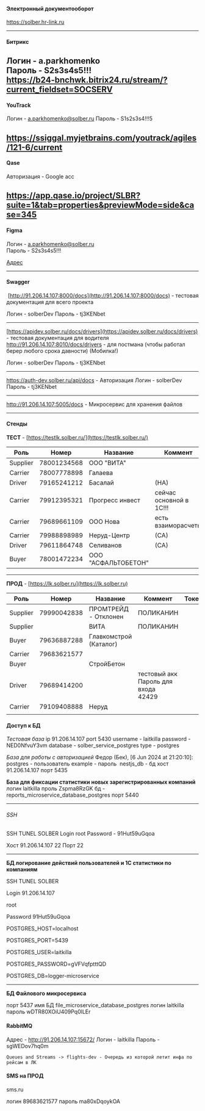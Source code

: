 
#### Электронный документооборот
https://solber.hr-link.ru

---
  
#### Битрикс

Логин - a.parkhomenko  
Пароль - S2s3s4s5!!!  
https://b24-bnchwk.bitrix24.ru/stream/?current_fieldset=SOCSERV
---
#### YouTrack  
Логин - a.parkhomenko@solber.ru
Пароль - S1s2s3s4!!!5  

https://ssiggal.myjetbrains.com/youtrack/agiles/121-6/current  
  ---
  
#### Qase  
Авторизация - Google acc  

https://app.qase.io/project/SLBR?suite=1&tab=properties&previewMode=side&case=345  
  ---
  
#### Figma  
Логин - a.parkhomenko@solber.ru  
Пароль - S2s3s4s5!!!  

[Адрес](https://u3302489.ct.sendgrid.net/ls/click?upn=u001.Y4GnNWhdnCDA1MWI-2FhIyfOSqzSOOn-2BuE-2BZrF9-2BcnUGiivhcOhY3M9uAFq63kbTUtR394Qn5A4XzkUEvl-2Byqtscy2g30Hr1CyWrksLsMNMdOcf8FHAtHpbTr6MfB89qfTZdF4ulA5YOEsSjmAkbGyfA-3D-3Db6KL_zUFj6FA3mCSC5RIQJs5VmjVsZ96LTubMzzwqJrr6ZiGdA2MXwOgA67T1WIgwUOE10ryqoQlOJ3rT1YH0fSBIaTZ3ncVROz99DGR52M1dFjsqBSb5CFtFIsRDTHFk2cj-2FJWVdPqjwT4ueKU3ihRnhlXn6-2BAoc7ZjNl-2B-2FdlVyX3ermLoao5-2FR7brA2xJOtK2r-2BeaJYYI4C3-2BFowh0xfkyKcXaBUzZeAjktfMrveSImM3NYY-2Bqc7LyWtzaxAhYilclL)

---

#### Swagger
  
 [http://91.206.14.107:8000/docs](http://91.206.14.107:8000/docs) - тестовая документация для всего проекта

Логин - solberDev
 Пароль - tj3KENbet

---
[https://apidev.solber.ru/docs/drivers](https://apidev.solber.ru/docs/drivers) - тестовая документация для водителя
http://91.206.14.107:8010/docs/drivers - для постмана (чтобы работал берер любого срока давности)
(Мобилка!)

Логин - solberDev
Пароль - tj3KENbet

---
https://auth-dev.solber.ru/api/docs - Авторизация
Логин - solberDev
Пароль - tj3KENbet

---

http://91.206.14.107:5005/docs - Микросервис для хранения файлов

---

#### Стенды

**ТЕСТ** -  [https://testlk.solber.ru/](https://testlk.solber.ru/)

| Роль     | Номер       | Название            | Коммент                 | Токен                                                                                                                                                                                               |
| -------- | ----------- | ------------------- | ----------------------- | --------------------------------------------------------------------------------------------------------------------------------------------------------------------------------------------------- |
| Supplier | 78001234568 | ООО "ВИТА"          |                         | eyJhbGciOiJIUzI1NiIsInR5cCI6IkpXVCJ9.eyJzb2xiZXJJZCI6MTE0MSwicGVybWlzc2lvbnMiOnsiTEsiOlsiU1VQUExJRVIiXX0sImlhdCI6MTcyNzM0MzkyMCwiZXhwIjoxNzI3MzQ0ODIwfQ.bVwH8OQDnrZV9zaLJrlaj_QeymwmRXK5M0ClHsbQH70 |
| Carrier  | 78007778898 | Галаева             |                         | eyJhbGciOiJIUzI1NiIsInR5cCI6IkpXVCJ9.eyJzb2xiZXJJZCI6MTEyNywicGVybWlzc2lvbnMiOnsiTEsiOlsiQ0FSUklFUiJdfSwiaWF0IjoxNzI3MzQzMjcxLCJleHAiOjE3MjczNDQxNzF9.r7QwVoFik-PCByUFLRi-Zz0JF4R_4KhppD3B1QYmz7c   |
| Driver   | 79165241212 | Басалай             | (НА)                    | eyJhbGciOiJIUzI1NiIsInR5cCI6IkpXVCJ9.eyJzb2xiZXJJZCI6MTEyOCwicGVybWlzc2lvbnMiOnsiTEsiOlsiRFJJVkVSIl19LCJpYXQiOjE3Mjc5NDY2NzQsImV4cCI6MTcyNzk0NzU3NH0.BWxTI-jLOi5f1kVXZmnFs3TV_grciNCE14ma560aiXM    |
| Carrier  | 79912395321 | Прогресс инвест     | сейчас основной в 1С!!! | eyJhbGciOiJIUzI1NiIsInR5cCI6IkpXVCJ9.eyJzb2xiZXJJZCI6ODMwLCJwZXJtaXNzaW9ucyI6eyJMSyI6WyJDQVJSSUVSIl19LCJpYXQiOjE3MjczNDQwMjAsImV4cCI6MTcyNzM0NDkyMH0.yDKADBAZRSp8vwtUwPiwE4Tn9GZJxFRfa71jpyIJzlY    |
| Carrier  | 79689661109 | ООО Нова            | есть взаиморасчеты      | eyJhbGciOiJIUzI1NiIsInR5cCI6IkpXVCJ9.eyJzb2xiZXJJZCI6MTgxNywicGVybWlzc2lvbnMiOnsiTEsiOlsiQ0FSUklFUiJdfSwiaWF0IjoxNzI3MzQ0MDg0LCJleHAiOjE3MjczNDQ5ODR9.5YAPutHxZmj27J_rAMYcyIKal4h8YbU1Ccn10JTRWi0   |
| Carrier  | 79988898989 | Неруд-Центр         | (СА)                    | eyJhbGciOiJIUzI1NiIsInR5cCI6IkpXVCJ9.eyJzb2xiZXJJZCI6OTkyLCJwZXJtaXNzaW9ucyI6eyJMSyI6WyJDQVJSSUVSIl19LCJpYXQiOjE3MjczNDQxMDUsImV4cCI6MTcyNzM0NTAwNX0.ZjTa8lPUnsvUoz7ujjDF9P5VKaepMeWL0OjTvOGqWdg    |
| Driver   | 79611864748 | Селиванов           | (СА)                    | eyJhbGciOiJIUzI1NiIsInR5cCI6IkpXVCJ9.eyJzb2xiZXJJZCI6MTE2NiwicGVybWlzc2lvbnMiOnsiTEsiOlsiRFJJVkVSIl19LCJpYXQiOjE3MjczNDQxMjEsImV4cCI6MTcyNzM0NTAyMX0.ewBTiQc0ZXMz-ZFoLJvA9kNvlrN7yBYIqcnIWwTb3Pw    |
| Buyer    | 78001472234 | ООО "АСФАЛЬТОБЕТОН" |                         | eyJhbGciOiJIUzI1NiIsInR5cCI6IkpXVCJ9.eyJzb2xiZXJJZCI6MTE0MiwicGVybWlzc2lvbnMiOnsiTEsiOlsiQlVZRVIiXX0sImlhdCI6MTcyNzM0NDE0MSwiZXhwIjoxNzI3MzQ1MDQxfQ.0Sv6_EdfZ0ahHn6IDnTu4tJQgetujNl06Zq9DJ4bKkE     |

---
**ПРОД** - [https://lk.solber.ru](https://lk.solber.ru)

| Роль     | Номер       | Название               | Коммент                                    | Токен |
| -------- | ----------- | ---------------------- | ------------------------------------------ | ----- |
| Supplier | 79990042838 | ПРОМТРЕЙД - Отклонен   | ПОЛИКАНИН                                  |       |
| Supplier |             | ВИТА                   | ПОЛИКАНИН                                  |       |
| Buyer    | 79636887288 | Главкомстрой (Каталог) |                                            |       |
| Carrier  | 79683621577 |                        |                                            |       |
| Buyer    |             | СтройБетон             |                                            |       |
| Driver   | 79689414200 |                        | тестовый акк<br>Пароль для входа <br>42429 |       |
| Carrier  | 79109408888 | Неруд                  |                                            |       |
|          |             |                        |                                            |       |

#### Доступ к БД

*Тестовая база*
ip 91.206.14.107
port 5430
username - laitkilla
password - NED0NfvuY3vm
database - solber_service_postgres 
type - postgres

*База для работы с авторизацией*
Федор (Бек), [6 Jun 2024 at 21:20:10]:
postgres - пользователь
example - пароль 
nestjs_db - бд
хост 91.206.14.107
порт 5435

**База для фиксации статистики новых зарегистрированных компаний**
логин laitkilla
проль Zspma8RzGK
бд -  reports_microservice_database_postgres
порт 5440

---

###### SSH
SSH TUNEL SOLBER
Login
root
Password - 91Hut59uGqoa

Хост 91.206.14.107 22
Порт 22

---
**БД логирование действий пользователей и 1С статистики по компаниям**

SSH TUNEL SOLBER

Login 91.206.14.107

root

Password 91Hut59uGqoa

POSTGRES_HOST=localhost

POSTGRES_PORT=5439

POSTGRES_USER=laitkilla

POSTGRES_PASSWORD=gVFVqfptttQD

POSTGRES_DB=logger-microservice

---
**БД Файлового микросервиса**

порт 5437
имя БД file_microservice_database_postgres
логин laitkilla
пароль wDTR80XOiU409Pq0lLEr
#### RabbitMQ

Адрес - http://91.206.14.107:15672/
Логин - laitkilla
Пароль - sgWEDov7hq0m

    Queues and Streams -> flights-dev - Очередь из которой летит инфа по рейсам в ЛК


#### SMS на ПРОД

sms.ru

логин 89683621577
пароль ma80xDqoykOA